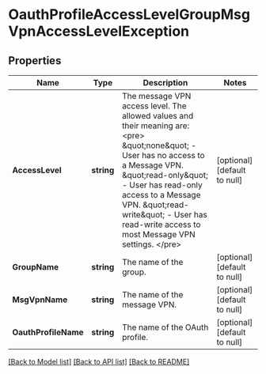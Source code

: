 # OauthProfileAccessLevelGroupMsgVpnAccessLevelException

## Properties
Name | Type | Description | Notes
------------ | ------------- | ------------- | -------------
**AccessLevel** | **string** | The message VPN access level. The allowed values and their meaning are:  &lt;pre&gt; \&quot;none\&quot; - User has no access to a Message VPN. \&quot;read-only\&quot; - User has read-only access to a Message VPN. \&quot;read-write\&quot; - User has read-write access to most Message VPN settings. &lt;/pre&gt;  | [optional] [default to null]
**GroupName** | **string** | The name of the group. | [optional] [default to null]
**MsgVpnName** | **string** | The name of the message VPN. | [optional] [default to null]
**OauthProfileName** | **string** | The name of the OAuth profile. | [optional] [default to null]

[[Back to Model list]](../README.md#documentation-for-models) [[Back to API list]](../README.md#documentation-for-api-endpoints) [[Back to README]](../README.md)

